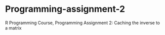 # Programming-assignment-2
R Programming Course, Programming Assignment 2: Caching the inverse to a matrix

